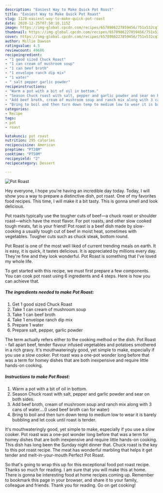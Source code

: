 ```yaml
---
description: "Easiest Way to Make Quick Pot Roast"
title: "Easiest Way to Make Quick Pot Roast"
slug: 1128-easiest-way-to-make-quick-pot-roast
date: 2020-12-25T07:50:10.115Z
image: https://img-global.cpcdn.com/recipes/6578986227859456/751x532cq70/pot-roast-recipe-main-photo.jpg
thumbnail: https://img-global.cpcdn.com/recipes/6578986227859456/751x532cq70/pot-roast-recipe-main-photo.jpg
cover: https://img-global.cpcdn.com/recipes/6578986227859456/751x532cq70/pot-roast-recipe-main-photo.jpg
author: Millie Dawson
ratingvalue: 4.5
reviewcount: 49686
recipeingredient:
- "1 good sized Chuck Roast"
- "1 can cream of mushroom soup"
- "1 can beef broth"
- "1 envelope ranch dip mix"
- "1 water"
- " salt pepper garlic powder"
recipeinstructions:
- "Warm a pot with a bit of oil in bottom."
- "Season Chuck roast with salt, pepper and garlic powder and sear on both sides."
- "Add beef broth, cream of mushroom soup and ranch mix along with 3 cans of water....(I used beef broth can for water)"
- "Bring to boil and then turn down temp to medium low to wear it is barely bubbling and let cook until roast is tender."
categories:
- Recipe
tags:
- pot
- roast

katakunci: pot roast 
nutrition: 295 calories
recipecuisine: American
preptime: "PT28M"
cooktime: "PT50M"
recipeyield: "2"
recipecategory: Dessert

---
```



![Pot Roast](https://img-global.cpcdn.com/recipes/6578986227859456/751x532cq70/pot-roast-recipe-main-photo.jpg)

Hey everyone, I hope you're having an incredible day today. Today, I will show you a way to prepare a distinctive dish, pot roast. One of my favorites food recipes. This time, I will make it a bit tasty. This is gonna smell and look delicious.

Pot roasts typically use the tougher cuts of beef—a chuck roast or shoulder roast—which have the most flavor. For pot roasts, and other slow cooked tough meats, fat is your friend! Pot roast is a beef dish made by slow-cooking a usually tough cut of beef in moist heat, sometimes with vegetables. Tougher cuts such as chuck steak, bottom round.

Pot Roast is one of the most well liked of current trending meals on earth. It is easy, it is quick, it tastes delicious. It is appreciated by millions every day. They're fine and they look wonderful. Pot Roast is something that I've loved my whole life.


To get started with this recipe, we must first prepare a few components. You can cook pot roast using 6 ingredients and 4 steps. Here is how you can achieve that.

<!--inarticleads1-->

##### The ingredients needed to make Pot Roast:

1. Get 1 good sized Chuck Roast
1. Take 1 can cream of mushroom soup
1. Take 1 can beef broth
1. Take 1 envelope ranch dip mix
1. Prepare 1 water
1. Prepare  salt, pepper, garlic powder


The term actually refers either to the cooking method or the dish. Pot Roast - fall apart beef, tender flavour infused vegetables and potatoes smothered in a rich gravy. It&#39;s mouthwateringly good, yet simple to make, especially if you use a slow cooker. Pot roast was a one-pot wonder long before that was a term for homey dishes that are both inexpensive and require little hands-on cooking. 

<!--inarticleads2-->

##### Instructions to make Pot Roast:

1. Warm a pot with a bit of oil in bottom.
1. Season Chuck roast with salt, pepper and garlic powder and sear on both sides.
1. Add beef broth, cream of mushroom soup and ranch mix along with 3 cans of water....(I used beef broth can for water)
1. Bring to boil and then turn down temp to medium low to wear it is barely bubbling and let cook until roast is tender.


It&#39;s mouthwateringly good, yet simple to make, especially if you use a slow cooker. Pot roast was a one-pot wonder long before that was a term for homey dishes that are both inexpensive and require little hands-on cooking. This dish has long been the Sunday night dinner that. Chuck roast is the key to this pot roast recipe. The meat has wonderful marbling that helps it get tender and melt-in-your-mouth Perfect Pot Roast. 

So that's going to wrap this up for this exceptional food pot roast recipe. Thanks so much for reading. I am sure that you will make this at home. There is gonna be interesting food at home recipes coming up. Remember to bookmark this page in your browser, and share it to your family, colleague and friends. Thank you for reading. Go on get cooking!
